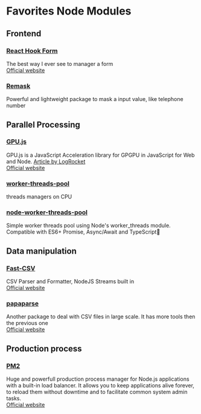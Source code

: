 # Favorites Node Modules

## Frontend
### [React Hook Form](https://www.npmjs.com/package/react-hook-form)
The best way I ever see to manager a form 
<br>[Official website](https://react-hook-form.com/)
<br>

### [Remask](https://www.npmjs.com/package/remask)
Powerful and lightweight package to mask a input value, like telephone number
<br>



## Parallel Processing 
### [GPU.js](https://www.npmjs.com/package/gpu.js)
GPU.js is a JavaScript Acceleration library for GPGPU in JavaScript for Web and Node.
[Article by LogRocket](https://blog.logrocket.com/improving-javascript-performance-with-gpu-js/)
<br>[Official website](https://gpu.rocks/#/)
<br>

### [worker-threads-pool](https://www.npmjs.com/package/worker-threads-pool)
threads managers on CPU
<br>

### [node-worker-threads-pool](https://www.npmjs.com/package/node-worker-threads-pool)
Simple worker threads pool using Node's worker_threads module. Compatible with ES6+ Promise, Async/Await and TypeScript🚀
<br>



## Data manipulation
### [Fast-CSV](https://www.npmjs.com/package/fast-csv)
CSV Parser and Formatter, NodeJS Streams built in
<br>[Official website](https://c2fo.github.io/fast-csv/)
<br>

### [papaparse](https://www.npmjs.com/package/papaparse)
Another package to deal with CSV files in large scale. It has more tools then the previous one 
<br>[Official website](https://www.papaparse.com/)
<br>



## Production process
### [PM2](https://www.npmjs.com/package/pm2)
Huge and powerfull production process manager for Node.js applications with a built-in load balancer. It allows you to keep applications alive forever, to reload them without downtime and to facilitate common system admin tasks.
<br>[Official website](https://pm2.keymetrics.io/)
<br>

